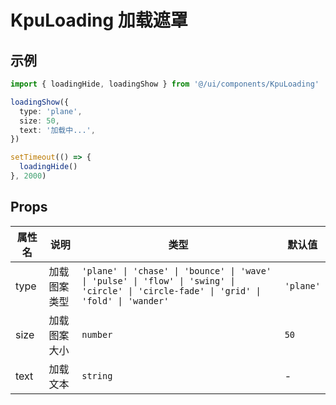 # KpuLoading 加载遮罩

## 示例

```ts
import { loadingHide, loadingShow } from '@/ui/components/KpuLoading'

loadingShow({
  type: 'plane',
  size: 50,
  text: '加载中...',
})

setTimeout(() => {
  loadingHide()
}, 2000)
```

## Props

| 属性名 | 说明         | 类型                                                                                                                                    | 默认值    |
| ------ | ------------ | --------------------------------------------------------------------------------------------------------------------------------------- | --------- |
| type   | 加载图案类型 | `'plane' \| 'chase' \| 'bounce' \| 'wave' \| 'pulse' \| 'flow' \| 'swing' \| 'circle' \| 'circle-fade' \| 'grid' \| 'fold' \| 'wander'` | `'plane'` |
| size   | 加载图案大小 | `number`                                                                                                                                | `50`      |
| text   | 加载文本     | `string`                                                                                                                                | -         |
